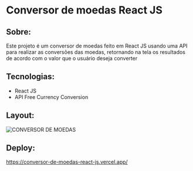 # Conversor de moedas React JS

## Sobre:
<p> Este projeto é um conversor de moedas feito em React JS usando uma API para realizar as conversões das moedas, retornando na tela os resultados de acordo com o valor que o usuário deseja converter</p>

## Tecnologias:
- React JS
- API Free Currency Conversion

## Layout:


![CONVERSOR DE MOEDAS](https://user-images.githubusercontent.com/105239532/207472463-05ea53c6-de97-4a97-b469-f2c893200da4.png)

## Deploy:

https://conversor-de-moedas-react-js.vercel.app/
